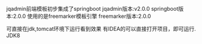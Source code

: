 
jqadmin前端模板初步集成了springboot
jqadmin版本:v2.0.0
springboot版本:2.0.0
使用的是freemarker模板引擎
freemarker版本:2.0.0

可直接在jdk,tomcat环境下运行看到效果
有IDEA的可以直接打开项目，即可运行.
JDK8